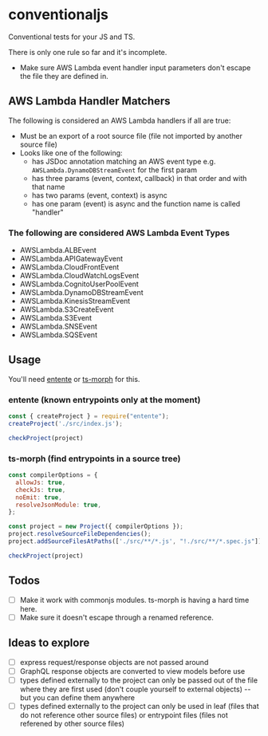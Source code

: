# conventionaljs
Conventional tests for your JS and TS.

There is only one rule so far and it's incomplete.
- Make sure AWS Lambda event handler input parameters don't escape the file they are defined in.

## AWS Lambda Handler Matchers
The following is considered an AWS Lambda handlers if all are true:

- Must be an export of a root source file (file not imported by another source file)
- Looks like one of the following:
  - has JSDoc annotation matching an AWS event type e.g. `AWSLambda.DynamoDBStreamEvent` for the first param
  - has three params (event, context, callback) in that order and with that name 
  - has two params (event, context) is async
  - has one param (event) is async and the function name is called "handler"

### The following are considered AWS Lambda Event Types
- AWSLambda.ALBEvent
- AWSLambda.APIGatewayEvent
- AWSLambda.CloudFrontEvent
- AWSLambda.CloudWatchLogsEvent
- AWSLambda.CognitoUserPoolEvent
- AWSLambda.DynamoDBStreamEvent
- AWSLambda.KinesisStreamEvent
- AWSLambda.S3CreateEvent
- AWSLambda.S3Event
- AWSLambda.SNSEvent
- AWSLambda.SQSEvent

## Usage
You'll need [entente](https://github.com/h-o-t/entente) or [ts-morph](https://github.com/dsherret/ts-morph) for this.

### entente (known entrypoints only at the moment)
```js
const { createProject } = require("entente");
createProject('./src/index.js');

checkProject(project) 
```

### ts-morph (find entrypoints in a source tree)
```js
const compilerOptions = {
  allowJs: true,
  checkJs: true,
  noEmit: true,
  resolveJsonModule: true,
};

const project = new Project({ compilerOptions });
project.resolveSourceFileDependencies();
project.addSourceFilesAtPaths(['./src/**/*.js', "!./src/**/*.spec.js"]);

checkProject(project) 
```

## Todos
- [ ] Make it work with commonjs modules. ts-morph is having a hard time here.
- [ ] Make sure it doesn't escape through a renamed reference.

## Ideas to explore
- [ ] express request/response objects are not passed around
- [ ] GraphQL response objects are converted to view models before use
- [ ] types defined externally to the project can only be passed out of the file where they are first used (don't couple yourself to external objects) -- but you can define them anywhere
- [ ] types defined externally to the project can only be used in leaf (files that do not reference other source files) or entrypoint files (files not referened by other source files)